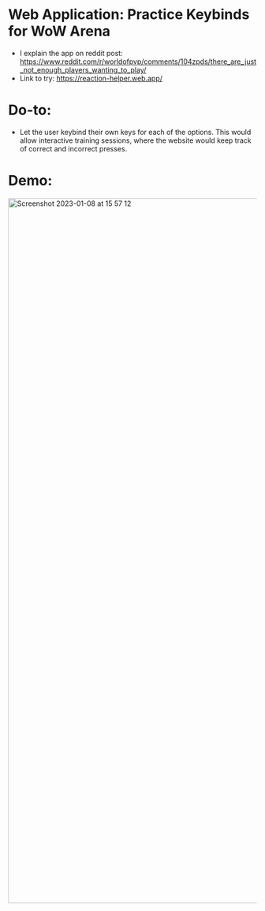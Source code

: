 # Web Application: Practice Keybinds for WoW Arena
* I explain the app on reddit post: https://www.reddit.com/r/worldofpvp/comments/104zpds/there_are_just_not_enough_players_wanting_to_play/
* Link to try: https://reaction-helper.web.app/

# Do-to:
* Let the user keybind their own keys for each of the options. This would allow interactive training sessions, where the website would keep track of correct and incorrect presses.

# Demo:
<img width="1430" alt="Screenshot 2023-01-08 at 15 57 12" src="https://user-images.githubusercontent.com/33129456/211206443-4d607e8b-7970-479d-b6cb-614348a73203.png">
